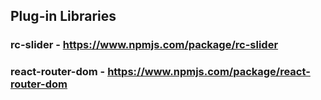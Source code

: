 ## Plug-in Libraries

### rc-slider - https://www.npmjs.com/package/rc-slider
### react-router-dom - https://www.npmjs.com/package/react-router-dom
